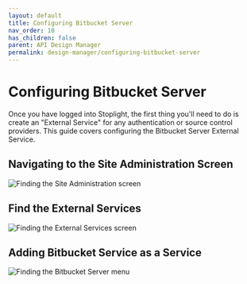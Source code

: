 ```yaml
---
layout: default
title: Configuring Bitbucket Server
nav_order: 10
has_children: false
parent: API Design Manager
permalink: design-manager/configuring-bitbucket-server
---
```


# Configuring Bitbucket Server

Once you have logged into Stoplight,
the first thing you'll need to do is create an "External Service" for any authentication or source control providers.
This guide covers configuring the Bitbucket Server External Service.

## Navigating to the Site Administration Screen

![Finding the Site Administration screen](/assets/images/platform-site-admin.png)

## Find the External Services

![Finding the External Services screen](/assets/images/platform-site-admin-external-service.png)

## Adding Bitbucket Service as a Service

![Finding the Bitbucket Server menu](/assets/images/platform-bitbucket.png)
